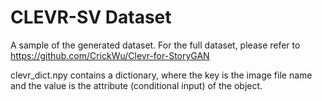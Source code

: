 # CLEVR-SV Dataset

A sample of the generated dataset. For the full dataset, please refer to https://github.com/CrickWu/Clevr-for-StoryGAN 

clevr_dict.npy contains a dictionary, where the key is the image file name and the value is the attribute (conditional input) of the object.
